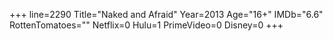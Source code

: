 +++
line=2290
Title="Naked and Afraid"
Year=2013
Age="16+"
IMDb="6.6"
RottenTomatoes=""
Netflix=0
Hulu=1
PrimeVideo=0
Disney=0
+++


